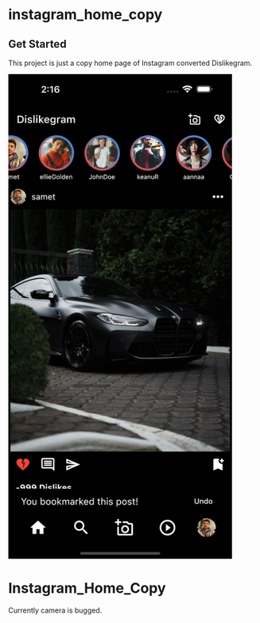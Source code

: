 # instagram_home_copy

## Get Started

This project is just a copy home page of Instagram converted Dislikegram.

<img src="Simulator Screen Shot - iPhone 14 Pro Max - 2023-03-06 at 02.16.33.png" width="450"/> 

# Instagram_Home_Copy

Currently camera is bugged.

